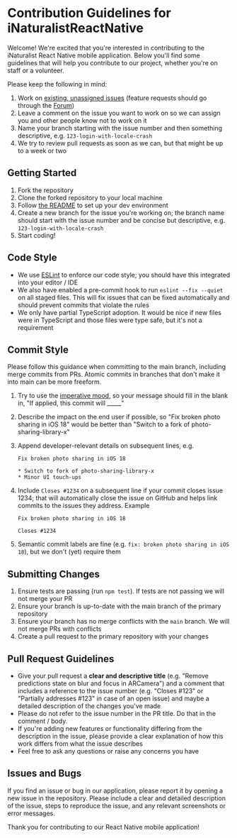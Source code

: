# Contribution Guidelines for iNaturalistReactNative
Welcome! We're excited that you're interested in contributing to the iNaturalist React Native mobile application. Below you'll find some guidelines that will help you contribute to our project, whether you're on staff or a volunteer.

Please keep the following in mind:

1. Work on [existing, unassigned issues](https://github.com/inaturalist/iNaturalistReactNative/issues?q=is%3Aissue+is%3Aopen+no%3Aassignee) (feature requests should go through the [Forum](https://forum.inaturalist.org/c/feature-requests/16))
1. Leave a comment on the issue you want to work on so we can assign you and other people know not to work on it
1. Name your branch starting with the issue number and then something descriptive, e.g. `123-login-with-locale-crash`
1. We try to review pull requests as soon as we can, but that might be up to a week or two

## Getting Started
1. Fork the repository
1. Clone the forked repository to your local machine
1. Follow [the README](README.md) to set up your dev environment
1. Create a new branch for the issue you're working on; the branch name should start with the issue number and be concise but descriptive, e.g. `123-login-with-locale-crash`
1. Start coding!

## Code Style
- We use [ESLint](https://eslint.org/) to enforce our code style; you should have this integrated into your editor / IDE
- We also have enabled a pre-commit hook to run `eslint --fix --quiet` on all staged files. This will fix issues that can be fixed automatically and should prevent commits that violate the rules
- We only have partial TypeScript adoption. It would be nice if new files were in TypeScript and those files were type safe, but it's not a requirement

## Commit Style

Please follow this guidance when committing to the main branch, including merge commits from PRs. Atomic commits in branches that don't make it into main can be more freeform.

1. Try to use the [imperative mood](https://www.git-basics.com/docs/git-commit/commit-message-rules), so your message should fill in the blank in, "If applied, this commit will \_\_\_\_\_"
1. Describe the impact on the end user if possible, so "Fix broken photo sharing in iOS 18" would be better than "Switch to a fork of photo-sharing-library-x"
1. Append developer-relevant details on subsequent lines, e.g.
    ```
    Fix broken photo sharing in iOS 18

    * Switch to fork of photo-sharing-library-x
    * Minor UI touch-ups
    ```
1. Include `Closes #1234` on a subsequent line if your commit closes issue 1234; that will automatically close the issue on GitHub and helps link commits to the issues they address. Example
    ```
    Fix broken photo sharing in iOS 18

    Closes #1234
    ```

1. Semantic commit labels are fine (e.g. `fix: broken photo sharing in iOS 18`), but we don't (yet) require them

## Submitting Changes
1. Ensure tests are passing (run `npm test`). If tests are not passing we will not merge your PR
1. Ensure your branch is up-to-date with the main branch of the primary repository
1. Ensure your branch has no merge conflicts with the `main` branch. We will not merge PRs with conflicts
1. Create a pull request to the primary repository with your changes

## Pull Request Guidelines
- Give your pull request a **clear and descriptive title** (e.g. "Remove predictions state on blur and focus in ARCamera") and a comment that includes a reference to the issue number (e.g. "Closes #123" or "Partially addresses #123" in case of an open issue) and maybe a detailed description of the changes you've made
- Please do not refer to the issue number in the PR title. Do that in the comment / body.
- If you're adding new features or functionality differing from the description in the issue, please provide a clear explanation of how this work differs from what the issue describes
- Feel free to ask any questions or raise any concerns you have


## Issues and Bugs
If you find an issue or bug in our application, please report it by opening a new issue in the repository. Please include a clear and detailed description of the issue, steps to reproduce the issue, and any relevant screenshots or error messages.

Thank you for contributing to our React Native mobile application!
